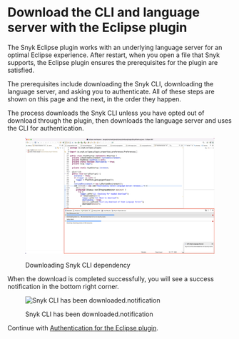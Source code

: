 # Download the CLI and language server with the Eclipse plugin

The Snyk Eclipse plugin works with an underlying language server for an optimal Eclipse experience. After restart, when you open a file that Snyk supports, the Eclipse plugin ensures the prerequisites for the plugin are satisfied.

The prerequisites include downloading the Snyk CLI, downloading the language server, and asking you to authenticate. All of these steps are shown on this page and the next, in the order they happen.

The process downloads the Snyk CLI unless you have opted out of download through the plugin, then downloads the language server and uses the CLI for authentication.

<figure><img src="../../.gitbook/assets/Screenshot 2022-10-19 at 09.10.10.png" alt="Downloading Snyk CLI dependency"><figcaption><p>Downloading Snyk CLI dependency</p></figcaption></figure>

When the download is completed successfully, you will see a success notification in the bottom right corner.

<figure><img src="../../.gitbook/assets/Screenshot 2022-10-19 at 09.10.23.png" alt="Snyk CLI has been downloaded.notification"><figcaption><p>Snyk CLI has been downloaded.notification</p></figcaption></figure>

Continue with [Authentication for the Eclipse plugin](https://docs.snyk.io/ide-tools/eclipse-plugin/authentication-for-the-eclipse-plugin).
